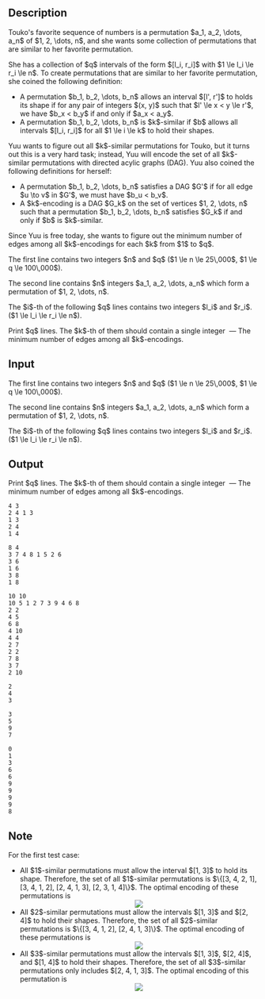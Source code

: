 ## Description

<div><p>Touko's favorite sequence of numbers is a permutation $a_1, a_2, \dots, a_n$ of $1, 2, \dots, n$, and she wants some collection of permutations that are similar to her favorite permutation.</p><p>She has a collection of $q$ intervals of the form $[l_i, r_i]$ with $1 \le l_i \le r_i \le n$. To create permutations that are similar to her favorite permutation, she coined the following definition:</p><ul> <li> A permutation $b_1, b_2, \dots, b_n$ allows an interval $[l', r']$ to <span class="tex-font-style-it">holds its shape</span> if for any pair of integers $(x, y)$ such that $l' \le x &lt; y \le r'$, we have $b_x &lt; b_y$ if and only if $a_x &lt; a_y$. </li><li> A permutation $b_1, b_2, \dots, b_n$ is <span class="tex-font-style-it">$k$-similar</span> if $b$ allows all intervals $[l_i, r_i]$ for all $1 \le i \le k$ to hold their shapes. </li></ul><p>Yuu wants to figure out all $k$-similar permutations for Touko, but it turns out this is a very hard task; instead, Yuu will <span class="tex-font-style-it">encode</span> the set of all $k$-similar permutations with directed acylic graphs (DAG). Yuu also coined the following definitions for herself:</p><ul> <li> A permutation $b_1, b_2, \dots, b_n$ <span class="tex-font-style-it">satisfies</span> a DAG $G'$ if for all edge $u \to v$ in $G'$, we must have $b_u &lt; b_v$. </li><li> A <span class="tex-font-style-it">$k$-encoding</span> is a DAG $G_k$ on the set of vertices $1, 2, \dots, n$ such that a permutation $b_1, b_2, \dots, b_n$ satisfies $G_k$ if and only if $b$ is $k$-similar. </li></ul><p>Since Yuu is free today, she wants to figure out the minimum number of edges among all $k$-encodings for each $k$ from $1$ to $q$.</p></div><div class="input-specification"><p>The first line contains two integers $n$ and $q$ ($1 \le n \le 25\,000$, $1 \le q \le 100\,000$).</p><p>The second line contains $n$ integers $a_1, a_2, \dots, a_n$ which form a permutation of $1, 2, \dots, n$.</p><p>The $i$-th of the following $q$ lines contains two integers $l_i$ and $r_i$. ($1 \le l_i \le r_i \le n$).</p></div><div class="output-specification"><p>Print $q$ lines. The $k$-th of them should contain a single integer &nbsp;— The minimum number of edges among all $k$-encodings.</p></div>

## Input

<p>The first line contains two integers $n$ and $q$ ($1 \le n \le 25\,000$, $1 \le q \le 100\,000$).</p><p>The second line contains $n$ integers $a_1, a_2, \dots, a_n$ which form a permutation of $1, 2, \dots, n$.</p><p>The $i$-th of the following $q$ lines contains two integers $l_i$ and $r_i$. ($1 \le l_i \le r_i \le n$).</p>

## Output

<p>Print $q$ lines. The $k$-th of them should contain a single integer &nbsp;— The minimum number of edges among all $k$-encodings.</p>





```input1
4 3
2 4 1 3
1 3
2 4
1 4
```




```input2
8 4
3 7 4 8 1 5 2 6
3 6
1 6
3 8
1 8
```




```input3
10 10
10 5 1 2 7 3 9 4 6 8
2 2
4 5
6 8
4 10
4 4
2 7
2 2
7 8
3 7
2 10
```




```output1
2
4
3
```




```output2
3
5
9
7
```




```output3
0
1
3
6
6
9
9
9
9
8
```



## Note

<p>For the first test case:</p><ul><li> All $1$-similar permutations must allow the interval $[1, 3]$ to hold its shape. Therefore, the set of all $1$-similar permutations is $\{[3, 4, 2, 1], [3, 4, 1, 2], [2, 4, 1, 3], [2, 3, 1, 4]\}$. The optimal encoding of these permutations is<center> <img class="tex-graphics" src="file://2EYPTSoI.png" style="max-width: 100.0%;max-height: 100.0%;"> </center></li><li> All $2$-similar permutations must allow the intervals $[1, 3]$ and $[2, 4]$ to hold their shapes. Therefore, the set of all $2$-similar permutations is $\{[3, 4, 1, 2], [2, 4, 1, 3]\}$. The optimal encoding of these permutations is<center> <img class="tex-graphics" src="file://y5nkhxZs.png" style="max-width: 100.0%;max-height: 100.0%;"> </center></li><li> All $3$-similar permutations must allow the intervals $[1, 3]$, $[2, 4]$, and $[1, 4]$ to hold their shapes. Therefore, the set of all $3$-similar permutations only includes $[2, 4, 1, 3]$. The optimal encoding of this permutation is<center> <img class="tex-graphics" src="file://Kp4IPkji.png" style="max-width: 100.0%;max-height: 100.0%;"> </center></li></ul>
